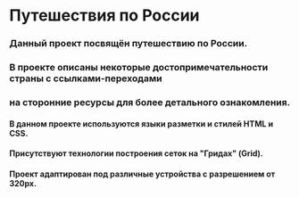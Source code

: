 # Путешествия по России

### Данный проект посвящён путешествию по России.
### В проекте описаны некоторые достопримечательности страны с ссылками-переходами
### на сторонние ресурсы для более детального ознакомления.

#### В данном проекте используются языки разметки и стилей HTML и CSS.
#### Присутствуют технологии построения сеток на "Гридах" (Grid).
#### Проект адаптирован под различные устройства с разрешением от 320px.
